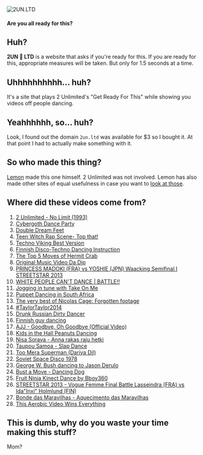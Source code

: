![2UN.LTD](https://ahoylemon.github.io/2un.ltd/img/og-image.png)
#### Are you all ready for this?

## Huh?
**2UN 🔵 LTD** is a website that asks if you're ready for this. If you are ready for this, appropriate measures will be taken. But only for 1.5 seconds at a time.

## Uhhhhhhhhhh... huh?
It's a site that plays 2 Unlimited's "Get Ready For This" while showing you videos off people dancing.

## Yeahhhhhh, so... huh?
Look, I found out the domain `2un.ltd` was available for $3 so I bought it. At that point I had to actually make something with it.

## So who made this thing?
[Lemon](http://ahoylemon.xyz) made this one himself. 2 Unlimited was not involved. Lemon has also made other sites of equal usefulness in case you want to [look at those](http://ahoylemon.xyz).

## Where did these videos come from?
1. [2 Unlimited - No Limit (1993)](https://www.youtube.com/watch?v=qM5W7Xn7FiA)
2. [Cybergoth Dance Party](https://www.youtube.com/watch?v=gPbVRpRgHso)
3. [Double Dream Feet](https://www.youtube.com/watch?v=5L1tr0PIx20)
4. [Teen Witch Rap Scene- Top that!](https://www.youtube.com/watch?v=jEa1BYBgeQI)
5. [Techno Viking Best Version](https://www.youtube.com/watch?v=u0IofkJW9f0)
6. [Finnish Disco-Techno Dancing Instruction](https://www.youtube.com/watch?v=QqlltK2I3_o)
7. [The Top 5 Moves of Hermit Crab](https://www.youtube.com/watch?v=0jRiF66AOVI)
8. [Original Music Video Da Dip](https://www.youtube.com/watch?v=dZPQdZLyHYE)
9. [PRINCESS MADOKI (FRA) vs YOSHIE (JPN) Waacking Semifinal I STREETSTAR 2013](https://www.youtube.com/watch?v=w56YYVQOfPY)
10. [WHITE PEOPLE CAN'T DANCE | BATTLE!!](https://www.youtube.com/watch?v=GNQjMFC_ATM)
11. [Jogging in tune with Take On Me](https://www.youtube.com/watch?v=tvVoY-PTf6s)
12. [Puppet Dancing in South Africa](https://www.youtube.com/watch?v=9IsSpNWOavo)
13. [The very best of Nicolas Cage: Forgotten footage](https://www.youtube.com/watch?v=BsOFY4kPkmk)
14. [#TaylorTaylor2014](https://www.youtube.com/watch?v=fZa5suQF0nQ)
15. [Drunk Russian Dirty Dancer](https://www.youtube.com/watch?v=fVZKFcm0rrA)
16. [Finnish guy dancing](https://www.youtube.com/watch?v=1AjHQlD1aJE)
17. [AJJ - Goodbye, Oh Goodbye (Official Video)](https://www.youtube.com/watch?v=PDVCpm10SQI)
18. [Kids in the Hall Peanuts Dancing](https://www.youtube.com/watch?v=JwhP597-SW0)
19. [Nisa Soraya - Anna rakas raju hetki](https://www.youtube.com/watch?v=CKKqs7PcJBc)
20. [Taupou Samoa - Slap Dance](https://www.youtube.com/watch?v=snW37LE1-Ug)
21. [Too Mera Superman (Dariya Dil)](https://www.youtube.com/watch?v=c1m9tWfZR5s)
22. [Soviet Space Disco 1978](https://www.youtube.com/watch?v=pJ4gH86DKPo)
23. [George W. Bush dancing to Jason Derulo](https://www.youtube.com/watch?v=_PUFUVkjEUw)
24. [Bust a Move - Dancing Dog](https://www.youtube.com/watch?v=TltXDGAIUjw)
25. [Fruit Ninja Kinect Dance by Bboy360](https://www.youtube.com/watch?v=MyzQ8LFeNmI)
26. [STREETSTAR 2013 - Vogue Femme Final Battle Lasseindra (FRA) vs Ida"Inxi" Holmlund (FIN)](https://www.youtube.com/watch?v=Jhhd_tEaJEQ)
27. [Bonde das Maravilhas - Aquecimento das Maravilhas](https://www.youtube.com/watch?v=7raxxqP6DSU)
28. [This Aerobic Video Wins Everything](https://www.youtube.com/watch?v=TIfAkOBMf5A)


## This is dumb, why do you waste your time making this stuff?
Mom?
